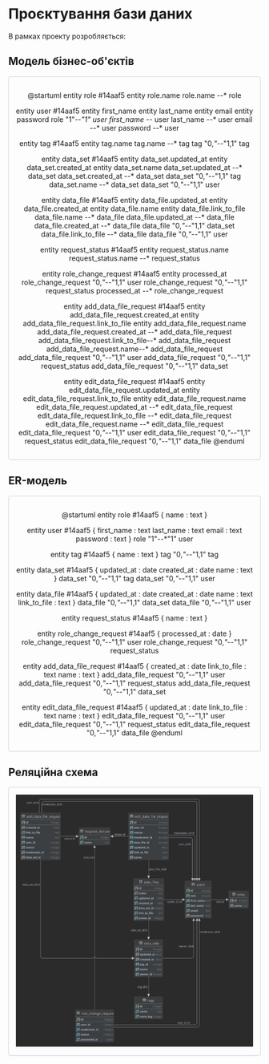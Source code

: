 # Проєктування бази даних

В рамках проекту розробляється:
## Модель бізнес-об'єктів

<center style="
    border-radius:4px;
    border: 1px solid #cfd7e6;
    box-shadow: 0 1px 3px 0 rgba(89,105,129,.05), 0 1px 1px 0 rgba(0,0,0,.025);
    padding: 1em;"
>

@startuml
entity role #14aaf5
entity role.name
role.name --* role

entity user #14aaf5
entity first_name
entity last_name
entity email
entity password
role "1"--*"1" user
first_name --* user
last_name --* user
email --* user
password --* user

entity tag #14aaf5
entity tag.name
tag.name --* tag
tag "0,*"--*"1,1" tag

entity data_set #14aaf5
entity data_set.updated_at
entity data_set.created_at
entity data_set.name
data_set.updated_at --* data_set
data_set.created_at --* data_set
data_set "0,*"--*"1,1" tag
data_set.name --* data_set
data_set "0,*"--*"1,1" user

entity data_file #14aaf5
entity data_file.updated_at
entity data_file.created_at
entity data_file.name
entity data_file.link_to_file
data_file.name --* data_file
data_file.updated_at --* data_file
data_file.created_at --* data_file
data_file "0,*"--*"1,1" data_set
data_file.link_to_file --* data_file
data_file "0,*"--*"1,1" user

entity request_status #14aaf5
entity request_status.name
request_status.name --* request_status

entity role_change_request #14aaf5
entity processed_at
role_change_request "0,*"--*"1,1" user
role_change_request "0,*"--*"1,1" request_status
processed_at --* role_change_request

entity add_data_file_request #14aaf5
entity add_data_file_request.created_at
entity add_data_file_request.link_to_file
entity add_data_file_request.name
add_data_file_request.created_at --* add_data_file_request
add_data_file_request.link_to_file--* add_data_file_request
add_data_file_request.name--* add_data_file_request
add_data_file_request "0,*"--*"1,1" user
add_data_file_request "0,*"--*"1,1" request_status
add_data_file_request "0,*"--*"1,1" data_set

entity edit_data_file_request #14aaf5
entity edit_data_file_request.updated_at
entity edit_data_file_request.link_to_file
entity edit_data_file_request.name
edit_data_file_request.updated_at --* edit_data_file_request
edit_data_file_request.link_to_file --* edit_data_file_request
edit_data_file_request.name --* edit_data_file_request
edit_data_file_request "0,*"--*"1,1" user
edit_data_file_request "0,*"--*"1,1" request_status
edit_data_file_request "0,*"--*"1,1" data_file
@enduml

</center>

## ER-модель

<center style="
    border-radius:4px;
    border: 1px solid #cfd7e6;
    box-shadow: 0 1px 3px 0 rgba(89,105,129,.05), 0 1px 1px 0 rgba(0,0,0,.025);
    padding: 1em;"
>

@startuml
entity role #14aaf5 {
name : text
}

entity user #14aaf5 {
first_name : text
last_name : text
email : text
password : text
}
role "1"--*"1" user

entity tag #14aaf5 {
name : text
}
tag "0,*"--*"1,1" tag

entity data_set #14aaf5 {
updated_at : date
created_at : date
name : text
}
data_set "0,*"--*"1,1" tag
data_set "0,*"--*"1,1" user

entity data_file #14aaf5 {
updated_at : date
created_at : date
name : text
link_to_file : text
}
data_file "0,*"--*"1,1" data_set
data_file "0,*"--*"1,1" user

entity request_status #14aaf5 {
name : text
}

entity role_change_request #14aaf5 {
processed_at : date
}
role_change_request "0,*"--*"1,1" user
role_change_request "0,*"--*"1,1" request_status

entity add_data_file_request #14aaf5 {
created_at : date
link_to_file : text
name : text
}
add_data_file_request "0,*"--*"1,1" user
add_data_file_request "0,*"--*"1,1" request_status
add_data_file_request "0,*"--*"1,1" data_set

entity edit_data_file_request #14aaf5 {
updated_at : date
link_to_file : text
name : text
}
edit_data_file_request "0,*"--*"1,1" user
edit_data_file_request "0,*"--*"1,1" request_status
edit_data_file_request "0,*"--*"1,1" data_file
@enduml

</center>

## Реляційна схема

<center style="
    border-radius:4px;
    border: 1px solid #cfd7e6;
    box-shadow: 0 1px 3px 0 rgba(89,105,129,.05), 0 1px 1px 0 rgba(0,0,0,.025);
    padding: 1em;"
>

<img src='./RM.svg' />

</center>
